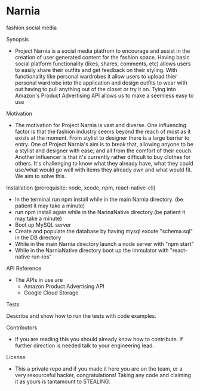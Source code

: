 # Narnia
fashion social media

Synopsis

- Project Narnia is a social media platfrom to encourage and assist in the creation of user generated content for the fashion space. Having basic social platform functionality (likes, shares, comments, etc) allows users to easily share their outfits and get feedback on their styling. With functionality like personal wardrobes it allow users to upload thier personal wardrobe into the application and design outfits to wear with out having to pull anything out of the closet or try it on. Tying into Amazon's Product Advertising API allows us to make a seemless easy to use 

Motivation

- The motivation for Project Narnia is vast and diverse. One influencing factor is that the fashion industry seems beyond the reach of most as it exists at the moment. From stylist to designer there is a large barrier to entry. One of Project Narnia's aim is to break that, allowing anyone to be a stylist and designer with ease; and all from the comfort of their couch. Another influencer is that it's currently rather difficult to buy clothes for others. It's challenging to know what they already have, what they could use/what would go well with items they already own and what would fit. We aim to solve this.  

Installation (prerequisite: node, xcode, npm, react-native-cli)

- In the terminal run npm install while in the main Narnia directory. (be patient it may take a minute)
- run npm install again while in the NarinaNative directory.(be patient it may take a minute)
- Boot up MySQL server
- Create and populate the database by having mysql excute "schema.sql" in the DB directory
- While in the main Narnia directory launch a node server with "npm start"
- While in the NarniaNative directory boot up the immulator with "react-native run-ios"

API Reference

- The APIs in use are 
   - Amazon Product Advertising API
   - Google Cloud Storage

Tests

Describe and show how to run the tests with code examples.

Contributors

- If you are reading this you should already know how to contribute. If further direction is needed talk to your engineering lead. 

License
   
- This a private repo and if you made it here you are on the team, or a very resourceful hacker, congratulations! Taking any code and claiming it as yours is tantamount to STEALING.
